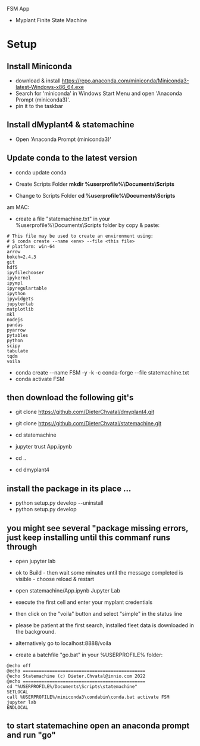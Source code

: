 FSM App

 - Myplant Finite State Machine

# Setup
## Install Miniconda
- download & install https://repo.anaconda.com/miniconda/Miniconda3-latest-Windows-x86_64.exe
- Search for 'miniconda' in Windows Start Menu and open 'Anaconda Prompt (miniconda3)'. 
- pin it to the taskbar

## Install dMyplant4 & statemachine
- Open 'Anaconda Prompt (miniconda3)'

## Update conda to the latest version
- conda update conda

- Create Scripts Folder **mkdir %userprofile%\Documents\Scripts**
- Change to Scripts Folder **cd %userprofile%\Documents\Scripts**

am MAC:
- create a file "statemachine.txt" in your %userprofile%\Documents\Scripts folder by copy & paste:
```
# This file may be used to create an environment using:
# $ conda create --name <env> --file <this file>
# platform: win-64
arrow
bokeh=2.4.3
git
hdf5
ipyfilechooser
ipykernel
ipympl
ipyregulartable
ipython
ipywidgets
jupyterlab
matplotlib
mkl
nodejs
pandas
pyarrow
pytables
python
scipy
tabulate
tqdm
voila
```

- conda create --name FSM -y -k -c conda-forge --file statemachine.txt
- conda activate FSM

## then download the following git's
- git clone https://github.com/DieterChvatal/dmyplant4.git
- git clone https://github.com/DieterChvatal/statemachine.git

- cd statemachine
- jupyter trust App.ipynb
- cd ..
- cd dmyplant4
## install the package in its place ...
- python setup.py develop --uninstall
- python setup.py develop
## you might see several "package missing  errors, just keep installing until this commanf runs through

- open jupyter lab
- ok to Build - then wait some minutes until the message completed is visible - choose reload & restart
- open statemachine/App.ipynb Jupyter Lab
- execute the first cell and enter your myplant credentials
- then click on the "voila" button and select "simple" in the status line
- please be patient at the first search, installed fleet data is downloaded in the background.
- alternatively go to localhost:8888/voila

- create a batchfile "go.bat" in your %USERPROFILE% folder:
```
@echo off
@echo ==============================================
@echo Statemachine (c) Dieter.Chvatal@innio.com 2022
@echo ==============================================
cd "%USERPROFILE%/Documents\Scripts\statemachine"
SETLOCAL
call %USERPROFILE%/miniconda3\condabin\conda.bat activate FSM
jupyter lab
ENDLOCAL
```
## to start statemachine open an anaconda prompt and run "go" 
